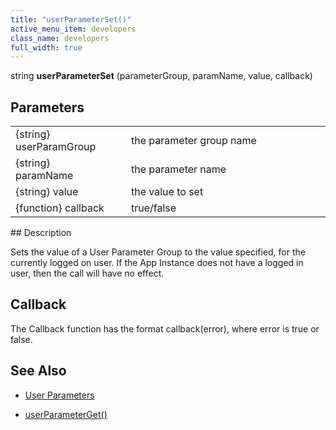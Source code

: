 ```yaml
---
title: "userParameterSet()"
active_menu_item: developers
class_name: developers
full_width: true
---
```



string **userParameterSet** (parameterGroup, paramName, value, callback)

## Parameters

<table>
<tr>
<td width="175">
{string} userParamGroup

</td>
<td width="20">
</td>
<td width="685">
the parameter group name

</td>
</tr>
<tr>
<td width="175">
{string} paramName

</td>
<td width="20">
</td>
<td width="685">
the parameter name

</td>
</tr>
<tr>
<td width="175">
{string} value

</td>
<td width="20">
</td>
<td width="685">
the value to set

</td>
</tr>
<tr>
<td width="175">
{function} callback

</td>
<td width="20">
</td>
<td width="685">
true/false

</td>
</tr>
</table>
## Description

Sets the value of a User Parameter Group to the value specified, for the currently logged on user. If the App Instance does not have a logged in user, then the call will have no effect.

## Callback

The Callback function has the format callback(error), where error is true or false.

## See Also

 - [User Parameters](/developers/user-guide/product-guide/the-console/console-tabs/more/account-variables/user-parameters/)

 - [userParameterGet()](/developers/user-guide/scripting-apis/client-api/app-functions/userparameterget)

